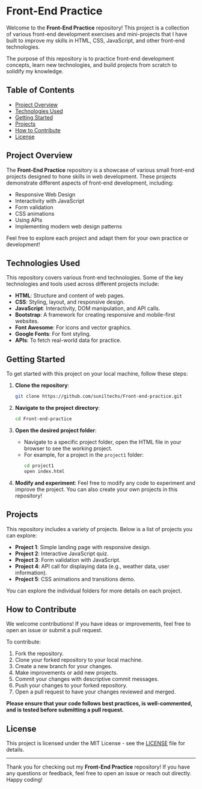 # Front-End Practice

Welcome to the **Front-End Practice** repository! This project is a collection of various front-end development exercises and mini-projects that I have built to improve my skills in HTML, CSS, JavaScript, and other front-end technologies.

The purpose of this repository is to practice front-end development concepts, learn new technologies, and build projects from scratch to solidify my knowledge.

## Table of Contents
- [Project Overview](#project-overview)
- [Technologies Used](#technologies-used)
- [Getting Started](#getting-started)
- [Projects](#projects)
- [How to Contribute](#how-to-contribute)
- [License](#license)

## Project Overview

The **Front-End Practice** repository is a showcase of various small front-end projects designed to hone skills in web development. These projects demonstrate different aspects of front-end development, including:

- Responsive Web Design
- Interactivity with JavaScript
- Form validation
- CSS animations
- Using APIs
- Implementing modern web design patterns

Feel free to explore each project and adapt them for your own practice or development!

## Technologies Used

This repository covers various front-end technologies. Some of the key technologies and tools used across different projects include:

- **HTML**: Structure and content of web pages.
- **CSS**: Styling, layout, and responsive design.
- **JavaScript**: Interactivity, DOM manipulation, and API calls.
- **Bootstrap**: A framework for creating responsive and mobile-first websites.
- **Font Awesome**: For icons and vector graphics.
- **Google Fonts**: For font styling.
- **APIs**: To fetch real-world data for practice.

## Getting Started

To get started with this project on your local machine, follow these steps:

1. **Clone the repository**:
    ```bash
    git clone https://github.com/suniltechs/Front-end-practice.git
    ```

2. **Navigate to the project directory**:
    ```bash
    cd Front-end-practice
    ```

3. **Open the desired project folder**:
    - Navigate to a specific project folder, open the HTML file in your browser to see the working project.
    - For example, for a project in the `project1` folder:
      ```bash
      cd project1
      open index.html
      ```

4. **Modify and experiment**: Feel free to modify any code to experiment and improve the project. You can also create your own projects in this repository!

## Projects

This repository includes a variety of projects. Below is a list of projects you can explore:

- **Project 1**: Simple landing page with responsive design.
- **Project 2**: Interactive JavaScript quiz.
- **Project 3**: Form validation with JavaScript.
- **Project 4**: API call for displaying data (e.g., weather data, user information).
- **Project 5**: CSS animations and transitions demo.

You can explore the individual folders for more details on each project.

## How to Contribute

We welcome contributions! If you have ideas or improvements, feel free to open an issue or submit a pull request.

To contribute:

1. Fork the repository.
2. Clone your forked repository to your local machine.
3. Create a new branch for your changes.
4. Make improvements or add new projects.
5. Commit your changes with descriptive commit messages.
6. Push your changes to your forked repository.
7. Open a pull request to have your changes reviewed and merged.

**Please ensure that your code follows best practices, is well-commented, and is tested before submitting a pull request.**

## License

This project is licensed under the MIT License - see the [LICENSE](LICENSE) file for details.

---

Thank you for checking out my **Front-End Practice** repository! If you have any questions or feedback, feel free to open an issue or reach out directly. Happy coding!
